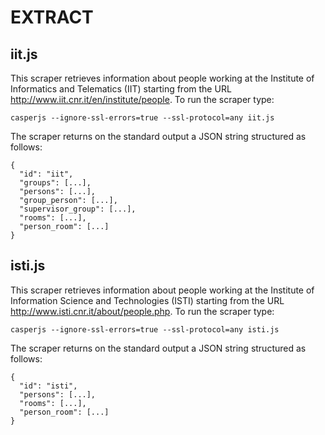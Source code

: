 # EXTRACT

## iit.js

This scraper retrieves information about people working at the Institute of Informatics and Telematics (IIT) starting from the URL http://www.iit.cnr.it/en/institute/people. To run the scraper type:
```
casperjs --ignore-ssl-errors=true --ssl-protocol=any iit.js
```

The scraper returns on the standard output a JSON string structured as follows:
```
{
  "id": "iit",
  "groups": [...],
  "persons": [...],
  "group_person": [...],
  "supervisor_group": [...],
  "rooms": [...],
  "person_room": [...]
}
```

## isti.js

This scraper retrieves information about people working at the Institute of Information Science and Technologies (ISTI) starting from the URL http://www.isti.cnr.it/about/people.php. To run the scraper type:
```
casperjs --ignore-ssl-errors=true --ssl-protocol=any isti.js
```

The scraper returns on the standard output a JSON string structured as follows:
```
{
  "id": "isti",
  "persons": [...],
  "rooms": [...],
  "person_room": [...]
}
```
